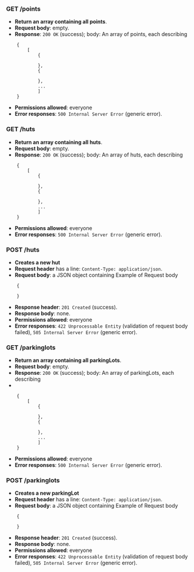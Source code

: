 ### GET /points

- **Return an array containing all points**.
- **Request body**: empty.
- **Response**: `200 OK` (success); body: An array of points, each describing 

```
    {
        [
            {
                
            },
            {
                
            },
            ... 
            ]
    }
```

- **Permissions allowed**: everyone
- **Error responses**: `500 Internal Server Error` (generic error).


### GET /huts

- **Return an array containing all huts**.
- **Request body**: empty.
- **Response**: `200 OK` (success); body: An array of huts, each describing 

```
    {
        [
            {
                
            },
            {
                
            },
            ... 
            ]
    }
```

- **Permissions allowed**: everyone
- **Error responses**: `500 Internal Server Error` (generic error).

### POST /huts
- **Creates a new hut**
- **Request header** has a line: `Content-Type: application/json`.
- **Request body**: a JSON object containing 
 Example of Request body

```
    {
        
    }
```
- **Response header**:  `201 Created` (success). 
- **Response body**: none.
- **Permissions allowed**:  everyone
- **Error responses**: `422 Unprocessable Entity` (validation of request body failed), `505 Internal Server Error` (generic error).


### GET /parkinglots

- **Return an array containing all parkingLots**.
- **Request body**: empty.
- **Response**: `200 OK` (success); body: An array of parkingLots, each describing 
- 
```
    {
        [
            {
                
            },
            {
                
            },
            ... 
            ]
    }
```

- **Permissions allowed**: everyone
- **Error responses**: `500 Internal Server Error` (generic error).


### POST /parkinglots

- **Creates a new parkingLot**
- **Request header** has a line: `Content-Type: application/json`.
- **Request body**: a JSON object containing 
 Example of Request body

```
    {
        
    }
```
- **Response header**:  `201 Created` (success). 
- **Response body**: none.
- **Permissions allowed**:  everyone
- **Error responses**: `422 Unprocessable Entity` (validation of request body failed), `505 Internal Server Error` (generic error).

